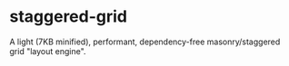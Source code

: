 # staggered-grid
A light (7KB minified), performant, dependency-free masonry/staggered grid "layout engine".
